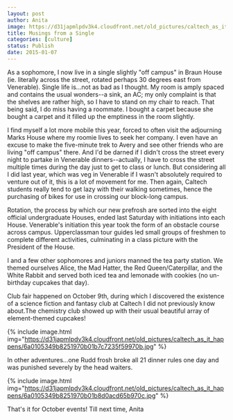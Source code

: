 ```yaml
---
layout: post
author: Anita
image: https://d31japmlpdv3k4.cloudfront.net/old_pictures/caltech_as_it_happens/6a0105349b8251970b01b7c6f1c596970b.jpg
title: Musings from a Single
categories: [culture]
status: Publish
date: 2015-01-07
---
```


As a sophomore, I now live in a single slightly "off campus" in Braun House (ie. literally across the street, rotated perhaps 30 degrees east from Venerable). Single life is...not as bad as I thought. My room is amply spaced and contains the usual wonders--a sink, an AC; my only complaint is that the shelves are rather high, so I have to stand on my chair to reach. That being said, I do miss having a roommate. I bought a carpet because she bought a carpet and it filled up the emptiness in the room slightly.

I find myself a lot more mobile this year, forced to often visit the adjourning Marks House where my roomie lives to seek her company. I even have an excuse to make the five-minute trek to Avery and see other friends who are living "off campus" there. And I'd be darned if I didn't cross the street every night to partake in Venerable dinners--actually, I have to cross the street multiple times during the day just to get to class or lunch. But considering all I did last year, which was veg in Venerable if I wasn't absolutely required to venture out of it, this is a lot of movement for me. Then again, Caltech students really tend to get lazy with their walking sometimes, hence the purchasing of bikes for use in crossing our block-long campus.

Rotation, the process by which our new prefrosh are sorted into the eight official undergraduate Houses, ended last Saturday with initiations into each House. Venerable's initiation this year took the form of an obstacle course across campus. Upperclassman tour guides led small groups of freshmen to complete different activities, culminating in a class picture with the President of the House.

I and a few other sophomores and juniors manned the tea party station. We themed ourselves Alice, the Mad Hatter, the Red Queen/Caterpillar, and the White Rabbit and served both iced tea and lemonade with cookies (no un-birthday cupcakes that day).

Club fair happened on October 9th, during which I discovered the existence of a science fiction and fantasy club at Caltech I did not previously know about.The chemistry club showed up with their usual beautiful array of element-themed cupcakes!


{% include image.html img="https://d31japmlpdv3k4.cloudfront.net/old_pictures/caltech_as_it_happens/6a0105349b8251970b01b7c7235f59970b.jpg" %}

In other adventures...one Rudd frosh broke all 21 dinner rules one day and was punished severely by the head waiters.


{% include image.html img="https://d31japmlpdv3k4.cloudfront.net/old_pictures/caltech_as_it_happens/6a0105349b8251970b01b8d0acd65b970c.jpg" %}

That's it for October events!
Till next time,
Anita

